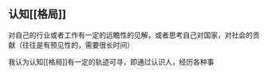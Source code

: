 ## 认知[[格局]]
对自己的行业或者工作有一定的远瞻性的见解，或者思考自己对国家，对社会的贡献（往往是有预见性的，需要很长时间）

我认为认知[[格局]]有一定的轨迹可寻，即通过认识人，经历各种事



